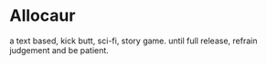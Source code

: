 # Allocaur
a text based, kick butt, sci-fi, story game. until full release, refrain judgement and be patient.
